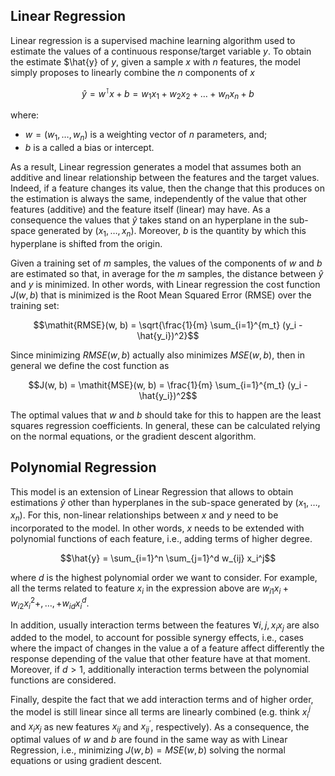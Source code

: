 ## Linear Regression

Linear regression is a supervised machine learning algorithm used to estimate the values of a continuous response/target variable $y$.
To obtain the estimate $\hat{y} of $y$, given a sample $x$ with $n$ features, the model simply proposes to linearly combine the $n$ components of $x$

$$\hat{y} = w^\intercal x + b = w_1 x_1 + w_2 x_2 + \ldots + w_n x_n + b$$

where:

 - $w = (w_1, \ldots, w_n)$ is a weighting vector of $n$ parameters, and;
 - $b$ is a called a bias or intercept.

As a result, Linear regression generates a model that assumes both an additive and linear relationship between the features and the target values. 
Indeed, if a feature changes its value, then the change that this produces on the estimation is always the same, independently of the value that other features (additive) and the feature itself (linear) may have. 
As a consequence the values that $\hat{y}$ takes stand on an hyperplane in the sub-space generated by $(x_1, \ldots, x_n)$. Moreover, $b$ is the quantity by which this hyperplane is shifted from the origin. 

Given a training set of $m$ samples, the values of the components of $w$ and $b$ are estimated so that, in average for the $m$ samples, the distance between $\hat{y}$ and $y$ is minimized. 
In other words, with Linear regression the cost function $J(w, b)$ that is minimized is the Root Mean Squared Error (RMSE) over the training set:

$$\mathit{RMSE}(w, b) = \sqrt{\frac{1}{m} \sum_{i=1}^{m_t} (y_i - \hat{y_i})^2}$$

Since minimizing $\mathit{RMSE}(w, b)$ actually also minimizes $\mathit{MSE}(w, b)$, then in general we define the cost function as

$$J(w, b) = \mathit{MSE}(w, b) = \frac{1}{m} \sum_{i=1}^{m_t} (y_i - \hat{y_i})^2$$

The optimal values that $w$ and $b$ should take for this to happen are the least squares regression coefficients. In general, these can be calculated relying on the normal equations, or the gradient descent algorithm.

## Polynomial Regression 

This model is an extension of Linear Regression that allows to obtain estimations $\hat{y}$ other than hyperplanes in the sub-space generated by $(x_1, \ldots, x_n)$. For this, non-linear relationships between $x$ and $y$ need to be incorporated to the model. In other words, $x$ needs to be extended with polynomial functions of each feature, i.e., adding terms of higher degree.

$$\hat{y} = \sum_{i=1}^n \sum_{j=1}^d w_{ij} x_i^j$$

where $d$ is the highest polynomial order we want to consider. For example, all the terms related to feature $x_i$ in the expression above are $w_{i1} x_i + w_{i2} x_i^2 +, \ldots, + w_{id} x_i^d$. 

In addition, usually interaction terms between the features $\forall i, j, \, x_i x_j$ are also added to the model, to account for possible synergy effects, i.e., cases where the impact of changes in the value a of a feature affect differently the response depending of the value that other feature have at that moment. Moreover, if $d>1$, additionally interaction terms between the polynomial functions are considered.

Finally, despite the fact that we add interaction terms and of higher order, the model is still linear since all terms are linearly combined (e.g. think $x_i^j$ and $x_i x_j$ as new features $x_{ij}$ and $x_{ij}^\prime$, respectively).
As a consequence, the optimal values of $w$ and $b$ are found in the same way as with Linear Regression, i.e., minimizing $J(w, b) = \mathit{MSE}(w, b)$ solving the normal equations or using gradient descent.





